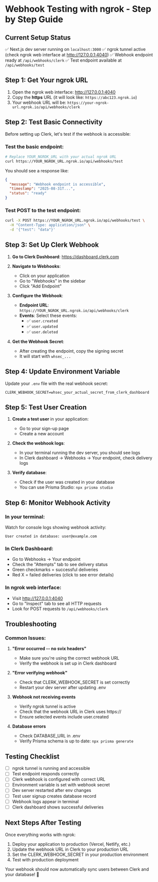# Webhook Testing with ngrok - Step by Step Guide

## Current Setup Status
✅ Next.js dev server running on `localhost:3000`
✅ ngrok tunnel active (check ngrok web interface at http://127.0.0.1:4040)
✅ Webhook endpoint ready at `/api/webhooks/clerk`
✅ Test endpoint available at `/api/webhooks/test`

## Step 1: Get Your ngrok URL

1. Open the ngrok web interface: http://127.0.0.1:4040
2. Copy the **https** URL (it will look like: `https://abc123.ngrok.io`)
3. Your webhook URL will be: `https://your-ngrok-url.ngrok.io/api/webhooks/clerk`

## Step 2: Test Basic Connectivity

Before setting up Clerk, let's test if the webhook is accessible:

### Test the basic endpoint:
```bash
# Replace YOUR_NGROK_URL with your actual ngrok URL
curl https://YOUR_NGROK_URL.ngrok.io/api/webhooks/test
```

You should see a response like:
```json
{
  "message": "Webhook endpoint is accessible",
  "timestamp": "2025-08-31T...",
  "status": "ready"
}
```

### Test POST to the test endpoint:
```bash
curl -X POST https://YOUR_NGROK_URL.ngrok.io/api/webhooks/test \
  -H "Content-Type: application/json" \
  -d '{"test": "data"}'
```

## Step 3: Set Up Clerk Webhook

1. **Go to Clerk Dashboard**: https://dashboard.clerk.com
2. **Navigate to Webhooks**:
   - Click on your application
   - Go to "Webhooks" in the sidebar
   - Click "Add Endpoint"

3. **Configure the Webhook**:
   - **Endpoint URL**: `https://YOUR_NGROK_URL.ngrok.io/api/webhooks/clerk`
   - **Events**: Select these events:
     - ✅ `user.created`
     - ✅ `user.updated` 
     - ✅ `user.deleted`

4. **Get the Webhook Secret**:
   - After creating the endpoint, copy the signing secret
   - It will start with `whsec_...`

## Step 4: Update Environment Variable

Update your `.env` file with the real webhook secret:

```env
CLERK_WEBHOOK_SECRET=whsec_your_actual_secret_from_clerk_dashboard
```

## Step 5: Test User Creation

1. **Create a test user** in your application:
   - Go to your sign-up page
   - Create a new account

2. **Check the webhook logs**:
   - In your terminal running the dev server, you should see logs
   - In Clerk dashboard → Webhooks → Your endpoint, check delivery logs

3. **Verify database**:
   - Check if the user was created in your database
   - You can use Prisma Studio: `npx prisma studio`

## Step 6: Monitor Webhook Activity

### In your terminal:
Watch for console logs showing webhook activity:
```
User created in database: user@example.com
```

### In Clerk Dashboard:
- Go to Webhooks → Your endpoint
- Check the "Attempts" tab to see delivery status
- Green checkmarks = successful deliveries
- Red X = failed deliveries (click to see error details)

### In ngrok web interface:
- Visit http://127.0.0.1:4040
- Go to "Inspect" tab to see all HTTP requests
- Look for POST requests to `/api/webhooks/clerk`

## Troubleshooting

### Common Issues:

1. **"Error occurred -- no svix headers"**
   - Make sure you're using the correct webhook URL
   - Verify the webhook is set up in Clerk dashboard

2. **"Error verifying webhook"**
   - Check that CLERK_WEBHOOK_SECRET is set correctly
   - Restart your dev server after updating .env

3. **Webhook not receiving events**
   - Verify ngrok tunnel is active
   - Check that the webhook URL in Clerk uses https://
   - Ensure selected events include user.created

4. **Database errors**
   - Check DATABASE_URL in .env
   - Verify Prisma schema is up to date: `npx prisma generate`

## Testing Checklist

- [ ] ngrok tunnel is running and accessible
- [ ] Test endpoint responds correctly
- [ ] Clerk webhook is configured with correct URL
- [ ] Environment variable is set with webhook secret
- [ ] Dev server restarted after env changes
- [ ] Test user signup creates database record
- [ ] Webhook logs appear in terminal
- [ ] Clerk dashboard shows successful deliveries

## Next Steps After Testing

Once everything works with ngrok:

1. Deploy your application to production (Vercel, Netlify, etc.)
2. Update the webhook URL in Clerk to your production URL
3. Set the CLERK_WEBHOOK_SECRET in your production environment
4. Test with production deployment

Your webhook should now automatically sync users between Clerk and your database! 🎉
